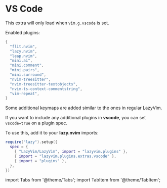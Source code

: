 # VS Code

This extra will only load when `vim.g.vscode` is set.

Enabled plugins:

```lua
{
  "flit.nvim",
  "lazy.nvim",
  "leap.nvim",
  "mini.ai",
  "mini.comment",
  "mini.pairs",
  "mini.surround",
  "nvim-treesitter",
  "nvim-treesitter-textobjects",
  "nvim-ts-context-commentstring",
  "vim-repeat",
}
```

Some additional keymaps are added similar to the ones in regular LazyVim.

If you want to include any additional plugins in **vscode**,
you can set `vscode=true` on a plugin spec.

<!-- plugins:start -->

To use this, add it to your **lazy.nvim** imports:

```lua title="lua/config/lazy.lua" {4}
require("lazy").setup({
  spec = {
    { "LazyVim/LazyVim", import = "lazyvim.plugins" },
    { import = "lazyvim.plugins.extras.vscode" },
    { import = "plugins" },
  },
})
```

import Tabs from '@theme/Tabs';
import TabItem from '@theme/TabItem';

<!-- plugins:end -->
